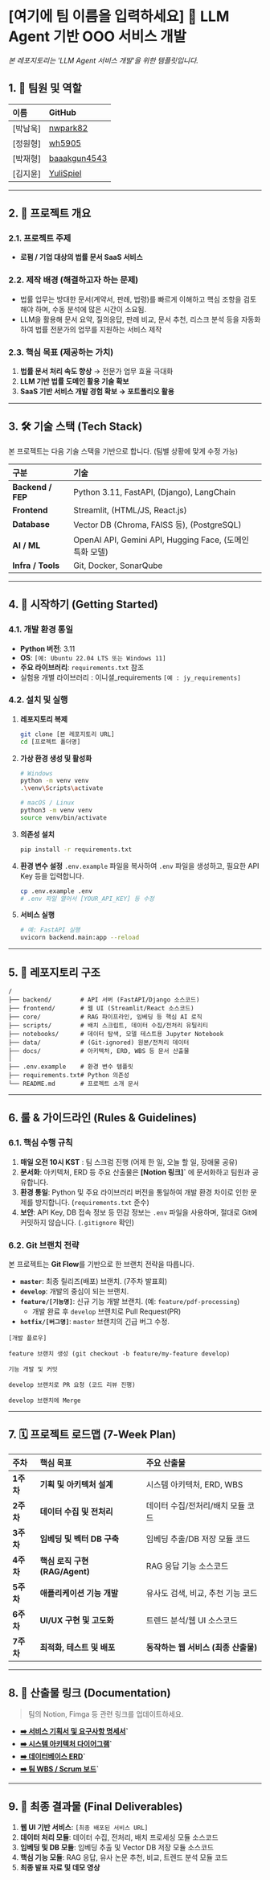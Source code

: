 # [여기에 팀 이름을 입력하세요] 🤖 LLM Agent 기반 OOO 서비스 개발

_본 레포지토리는 'LLM Agent 서비스 개발'을 위한 템플릿입니다._

## 1. 👥 팀원 및 역할

| 이름 | GitHub |
| :--- |  :--- |
| [박남욱] |  [nwpark82](https://github.com/wh5905) |
| [정원형] |  [wh5905](https://github.com/wh5905) |
| [박재형] |  [baaakgun4543](https://github.com/baaakgun4543) |
| [김지윤] |  [YuliSpiel](https://github.com/YuliSpiel) |

---

## 2. 🎯 프로젝트 개요

### 2.1. 프로젝트 주제
- **로펌 / 기업 대상의 법률 문서 SaaS 서비스**

### 2.2. 제작 배경 (해결하고자 하는 문제)
- 법률 업무는 방대한 문서(계약서, 판례, 법령)를 빠르게 이해하고 핵심 조항을 검토해야 하며, 수동 분석에 많은 시간이 소요됨.
- LLM을 활용해 문서 요약, 질의응답, 판례 비교, 문서 추천, 리스크 분석 등을 자동화하여 법률 전문가의 업무를 지원하는 서비스 제작

### 2.3. 핵심 목표 (제공하는 가치)
1. **법률 문서 처리 속도 향상** → 전문가 업무 효율 극대화
2. **LLM 기반 법률 도메인 활용 기술 확보**
3. **SaaS 기반 서비스 개발 경험 확보 → 포트폴리오 활용**

---

## 3. 🛠️ 기술 스택 (Tech Stack)

본 프로젝트는 다음 기술 스택을 기반으로 합니다. (팀별 상황에 맞게 수정 가능)

| 구분 | 기술 |
| :--- | :--- |
| **Backend / FEP** | Python 3.11, FastAPI, (Django), LangChain |
| **Frontend** | Streamlit, (HTML/JS, React.js) |
| **Database** | Vector DB (Chroma, FAISS 등), (PostgreSQL) |
| **AI / ML** | OpenAI API, Gemini API, Hugging Face, (도메인 특화 모델) |
| **Infra / Tools** | Git, Docker, SonarQube |

---

## 4. 🚀 시작하기 (Getting Started)

### 4.1. 개발 환경 통일
- **Python 버전**: 3.11
- **OS**: `[예: Ubuntu 22.04 LTS 또는 Windows 11]`
- **주요 라이브러리**: `requirements.txt` 참조
- 실험용 개별 라이브러리 : 이니셜_requirements `[예 : jy_requirements]`

### 4.2. 설치 및 실행
1.  **레포지토리 복제**
    ```bash
    git clone [본 레포지토리 URL]
    cd [프로젝트 폴더명]
    ```

2.  **가상 환경 생성 및 활성화**
    ```bash
    # Windows
    python -m venv venv
    .\venv\Scripts\activate

    # macOS / Linux
    python3 -m venv venv
    source venv/bin/activate
    ```

3.  **의존성 설치**
    ```bash
    pip install -r requirements.txt
    ```

4.  **환경 변수 설정**
    `.env.example` 파일을 복사하여 `.env` 파일을 생성하고, 필요한 API Key 등을 입력합니다.
    ```bash
    cp .env.example .env
    # .env 파일 열어서 [YOUR_API_KEY] 등 수정
    ```

5.  **서비스 실행**
    ```bash
    # 예: FastAPI 실행
    uvicorn backend.main:app --reload
    ```

---

## 5. 🌳 레포지토리 구조

```
/ 
├── backend/        # API 서버 (FastAPI/Django 소스코드)
├── frontend/       # 웹 UI (Streamlit/React 소스코드)
├── core/           # RAG 파이프라인, 임베딩 등 핵심 AI 로직
├── scripts/        # 배치 스크립트, 데이터 수집/전처리 유틸리티
├── notebooks/      # 데이터 탐색, 모델 테스트용 Jupyter Notebook
├── data/           # (Git-ignored) 원본/전처리 데이터
├── docs/           # 아키텍처, ERD, WBS 등 문서 산출물
│
├── .env.example    # 환경 변수 템플릿
├── requirements.txt# Python 의존성
└── README.md       # 프로젝트 소개 문서
```

---

## 6. 룰 & 가이드라인 (Rules & Guidelines)

### 6.1. 핵심 수행 규칙
1.  **매일 오전 10시 KST** : 팀 스크럼 진행 (어제 한 일, 오늘 할 일, 장애물 공유)
2.  **문서화**: 아키텍처, ERD 등 주요 산출물은 **[Notion 링크]`** 에 문서화하고 팀원과 공유합니다.
3.  **환경 통일**: Python 및 주요 라이브러리 버전을 통일하여 개발 환경 차이로 인한 문제를 방지합니다. (`requirements.txt` 준수)
4.  **보안**: API Key, DB 접속 정보 등 민감 정보는 `.env` 파일을 사용하며, 절대로 Git에 커밋하지 않습니다. (`.gitignore` 확인)

### 6.2. Git 브랜치 전략
본 프로젝트는 **Git Flow**를 기반으로 한 브랜치 전략을 따릅니다.

-   **`master`**: 최종 릴리즈(배포) 브랜치. (7주차 발표회)
-   **`develop`**: 개발의 중심이 되는 브랜치.
-   **`feature/[기능명]`**: 신규 기능 개발 브랜치. (예: `feature/pdf-processing`)
    -   개발 완료 후 `develop` 브랜치로 Pull Request(PR)
-   **`hotfix/[버그명]`**: `master` 브랜치의 긴급 버그 수정.


```
[개발 플로우]

feature 브랜치 생성 (git checkout -b feature/my-feature develop)

기능 개발 및 커밋

develop 브랜치로 PR 요청 (코드 리뷰 진행)

develop 브랜치에 Merge
```

---

## 7. 🗓️ 프로젝트 로드맵 (7-Week Plan)

| 주차 | 핵심 목표 | 주요 산출물 |
| :--- | :--- | :--- |
| **1주차** | **기획 및 아키텍처 설계** | 시스템 아키텍처, ERD, WBS |
| **2주차** | **데이터 수집 및 전처리** | 데이터 수집/전처리/배치 모듈 코드 |
| **3주차** | **임베딩 및 벡터 DB 구축** | 임베딩 추출/DB 저장 모듈 코드 |
| **4주차** | **핵심 로직 구현 (RAG/Agent)** | RAG 응답 기능 소스코드 |
| **5주차** | **애플리케이션 기능 개발** | 유사도 검색, 비교, 추천 기능 코드 |
| **6주차** | **UI/UX 구현 및 고도화** | 트렌드 분석/웹 UI 소스코드 |
| **7주차** | **최적화, 테스트 및 배포** | **동작하는 웹 서비스 (최종 산출물)** |

---

## 8. 📄 산출물 링크 (Documentation)

> 팀의 Notion, Fimga 등 관련 링크를 업데이트하세요.

-   **[➡️ 서비스 기획서 및 요구사항 명세서](https://www.notion.so/29ba3f519ab88080a0cfc1e9867fbd40)`**
-   **[➡️ 시스템 아키텍처 다이어그램]([링크])`**
-   **[➡️ 데이터베이스 ERD]([링크])`**
-   **[➡️ 팀 WBS / Scrum 보드]([링크])`**

---

## 9. 🏁 최종 결과물 (Final Deliverables)

1.  **웹 UI 기반 서비스**: `[최종 배포된 서비스 URL]`
2.  **데이터 처리 모듈**: 데이터 수집, 전처리, 배치 프로세싱 모듈 소스코드
3.  **임베딩 및 DB 모듈**: 임베딩 추출 및 Vector DB 저장 모듈 소스코드
4.  **핵심 기능 모듈**: RAG 응답, 유사 논문 추천, 비교, 트렌드 분석 모듈 코드
5.  **최종 발표 자료 및 데모 영상**
